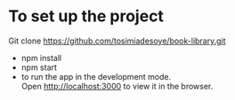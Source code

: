 # To set up the project

Git clone https://github.com/tosimiadesoye/book-library.git
- npm install
- npm start
- to run the app in the development mode.\
Open [http://localhost:3000](http://localhost:3000) to view it in the browser.






